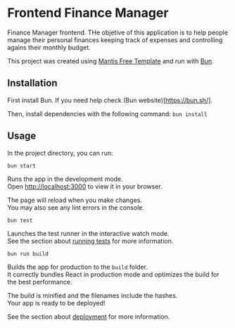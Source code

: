 # Frontend Finance Manager

Finance Manager frontend. THe objetive of this application is to help people manage their personal finances keeping track of expenses and controlling agains their monthly budget. 

This project was created using [Mantis Free Template](https://github.com/codedthemes/mantis-free-react-admin-template/tree/main) and run with [Bun](https://bun.sh/).


## Installation

First install Bun. If you need help check (Bun website)[https://bun.sh/]. 

Then, install dependencies with the following command:
`bun install`

## Usage

In the project directory, you can run:

`bun start`

Runs the app in the development mode.\
Open [http://localhost:3000](http://localhost:3000) to view it in your browser.

The page will reload when you make changes.\
You may also see any lint errors in the console.

`bun test`

Launches the test runner in the interactive watch mode.\
See the section about [running tests](https://facebook.github.io/create-react-app/docs/running-tests) for more information.

`bun run build`

Builds the app for production to the `build` folder.\
It correctly bundles React in production mode and optimizes the build for the best performance.

The build is minified and the filenames include the hashes.\
Your app is ready to be deployed!

See the section about [deployment](https://facebook.github.io/create-react-app/docs/deployment) for more information.

